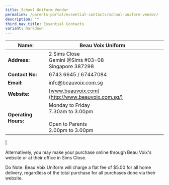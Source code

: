 ```yaml
---
title: School Uniform Vendor
permalink: /parents-portal/essential-contacts/school-uniform-vendor/
description: ""
third_nav_title: Essential Contacts
variant: markdown
---
```

| **Name:** | Beau Voix Uniform |  |
| -------- | -------- | -------- |
| **Address:**    | 2 Sims Close <br>  Gemini @Sims #03-08 <br>Singapore 387298     |     |
| **Contact No:**    | 6743 6645 / 67447084     |      |
| **Email:**  |[info@beauvoix.com.sg](mailto:info@beauvoix.com.sg) | |
| **Website:**    | [www.beauvoix.com](http://www.beauvoix.com.sg/)    |      |
|**Operating Hours:**  | Monday to Friday <br> 7.30am to 3.00pm<br><br> Open to Parents <br> 2.00pm to 3.00pm     |     |
|

Alternatively, you may make your purchase online through Beau Voix's website or at their office in Sims Close.  
  
Do Note: Beau Voix Uniform will charge a flat fee of $5.00 for all home delivery, regardless of the total purchase for all purchases done via their website.